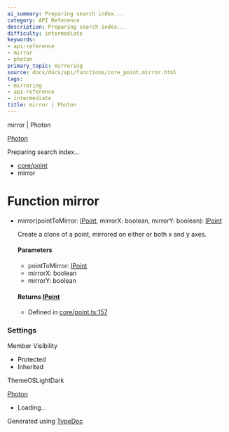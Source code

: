 ```yaml
---
ai_summary: Preparing search index...
category: API Reference
description: Preparing search index...
difficulty: intermediate
keywords:
- api-reference
- mirror
- photon
primary_topic: mirroring
source: docs/docs/api/functions/core_point.mirror.html
tags:
- mirroring
- api-reference
- intermediate
title: mirror | Photon
---
```

mirror | Photon

[Photon](../index.md)




Preparing search index...

* [core/point](../modules/core_point.md)
* mirror

# Function mirror

* mirror(pointToMirror: [IPoint](../interfaces/core_schema.IPoint.md), mirrorX: boolean, mirrorY: boolean): [IPoint](../interfaces/core_schema.IPoint.md)

  Create a clone of a point, mirrored on either or both x and y axes.

  #### Parameters

  + pointToMirror: [IPoint](../interfaces/core_schema.IPoint.md)
  + mirrorX: boolean
  + mirrorY: boolean

  #### Returns [IPoint](../interfaces/core_schema.IPoint.md)

  + Defined in [core/point.ts:157](https://github.com/mwhite454/photon/blob/main/packages/photon/src/core/point.ts#L157)

### Settings

Member Visibility

* Protected
* Inherited

ThemeOSLightDark

[Photon](../index.md)

* Loading...

Generated using [TypeDoc](https://typedoc.org/)
